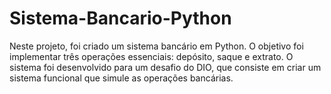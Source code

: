 # Sistema-Bancario-Python
Neste projeto, foi criado um sistema bancário em Python. O objetivo foi implementar três operações essenciais: depósito, saque e extrato. O sistema foi desenvolvido para um desafio do DIO, que consiste em criar um sistema funcional que simule as operações bancárias.
